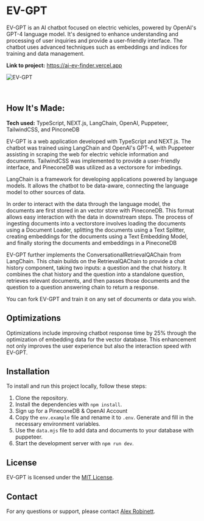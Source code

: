 # EV-GPT

EV-GPT is an AI chatbot focused on electric vehicles, powered by OpenAI's GPT-4 language model. It's designed to enhance understanding and processing of user inquiries and provide a user-friendly interface. The chatbot uses advanced techniques such as embeddings and indices for training and data management.

**Link to project:** https://ai-ev-finder.vercel.app

![EV-GPT](https://github.com/alexrobinett/ai-ev-Finder/assets/59510577/c695ea93-b91e-4b28-9a76-fa7767eb0731)

&nbsp;

## How It's Made:

**Tech used:** TypeScript, NEXT.js, LangChain, OpenAI, Puppeteer, TailwindCSS, and PinconeDB

EV-GPT is a web application developed with TypeScript and NEXT.js. The chatbot was trained using LangChain and OpenAI's GPT-4, with Puppeteer assisting in scraping the web for electric vehicle information and documents. TailwindCSS was implemented to provide a user-friendly interface, and PineconeDB was utilized as a vectorsore for imbedings.

LangChain is a framework for developing applications powered by language models. It allows the chatbot to be data-aware, connecting the language model to other sources of data.

In order to interact with the data through the language model, the documents are first stored in an vector store with PineconeDB. This format allows easy interaction with the data in downstream steps. The process of ingesting documents into a vectorstore involves loading the documents using a Document Loader, splitting the documents using a Text Splitter, creating embeddings for the documents using a Text Embedding Model, and finally storing the documents and embeddings in a PineconeDB

EV-GPT further implements the ConversationalRetrievalQAChain from LangChain. This chain builds on the RetrievalQAChain to provide a chat history component, taking two inputs: a question and the chat history. It combines the chat history and the question into a standalone question, retrieves relevant documents, and then passes those documents and the question to a question answering chain to return a response.

You can fork EV-GPT and train it on any set of documents or data you wish. 

## Optimizations

Optimizations include improving chatbot response time by 25% through the optimization of embedding data for the vector database. This enhancement not only improves the user experience but also the interaction speed with EV-GPT.

## Installation

To install and run this project locally, follow these steps:

1. Clone the repository.
2. Install the dependencies with `npm install`.
3. Sign up for a PineconeDB & OpenAI Account 
4. Copy the `env.example` file and rename it to `.env`. Generate and fill in the necessary environment variables.
5. Use the `data.mjs` file to add data and documents to your database with puppeteer.
6. Start the development server with `npm run dev`.

## License

EV-GPT is licensed under the [MIT License](LICENSE).

## Contact

For any questions or support, please contact [Alex Robinett](mailto:alex@robinettmedia.com).
